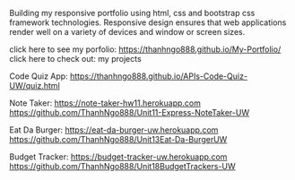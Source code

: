 Building my responsive portfolio using html, css and bootstrap css framework technologies. Responsive design ensures that web applications render well on a variety of devices and window or screen sizes. 

click here to see my porfolio: https://thanhngo888.github.io/My-Portfolio/
click here to check out: my projects

Code Quiz App: https://thanhngo888.github.io/APIs-Code-Quiz-UW/quiz.html

Note Taker: https://note-taker-hw11.herokuapp.com
            https://github.com/ThanhNgo888/Unit11-Express-NoteTaker-UW

Eat Da Burger: https://eat-da-burger-uw.herokuapp.com
               https://github.com/ThanhNgo888/Unit13Eat-Da-BurgerUW

Budget Tracker: https://budget-tracker-uw.herokuapp.com
                https://github.com/ThanhNgo888/Unit18BudgetTrackers-UW